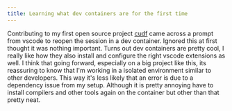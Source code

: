 ```yaml
---
title: Learning what dev containers are for the first time
---
```

Contributing to my first open source project [cudf](https://github.com/rapidsai/cudf) came across a prompt from vscode to reopen the session in a dev container. Ignored this at first thought it was nothing important. Turns out dev containers are pretty cool, I really like how they also install and configure the right vscode extensions as well. I think that going forward, especially on a big project like this, its reassuring to know that I'm working in a isolated environment similar to other developers. This way it's less likely that an error is due to  a dependency issue from my setup. Although it is pretty annoying have to install compilers and other tools again on the container but other than that pretty neat.